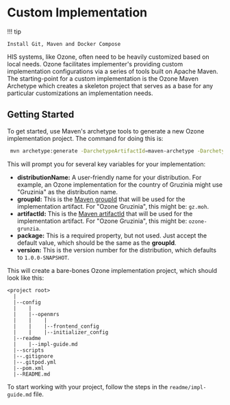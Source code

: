 # Custom Implementation

!!! tip

    Install Git, Maven and Docker Compose

HIS systems, like Ozone, often need to be heavily customized based on local needs. Ozone facilitates implementer's providing custom implementation configurations via a series of tools built on Apache Maven. The starting-point for a custom implementation is the Ozone Maven Archetype which creates a skeleton project that serves as a base for any particular customizations an implementation needs.

## Getting Started

To get started, use Maven's archetype tools to generate a new Ozone implementation project. The command for doing this is:

```bash
 mvn archetype:generate -DarchetypeArtifactId=maven-archetype -DarchetypeGroupId=com.ozonehis
```

This will prompt you for several key variables for your implementation:

* **distributionName:** A user-friendly name for your distribution. For example, an Ozone implementation for the country of Gruzinia might use "Gruzinia" as the distribution name.
* **groupId:** This is the [Maven groupId](https://maven.apache.org/guides/mini/guide-naming-conventions.html) that will be used for the implementation artifact. For "Ozone Gruzinia", this might be: `gz.moh`.
* **artifactId:** This is the [Maven artifactId](https://maven.apache.org/guides/mini/guide-naming-conventions.html) that will be used for the implementation artifact. For "Ozone Gruzinia", this might be: `ozone-grunzia`.
* **package:** This is a required property, but not used. Just accept the default value, which should be the same as the **groupId**.
* **version:** This is the version number for the distribution, which defaults to `1.0.0-SNAPSHOT`.

This will create a bare-bones Ozone implementation project, which should look like this:

```
<project root>
  |
  |--config
  |    |
  |    |--openmrs
  |    |    |
  |    |    |--frontend_config
  |    |    |--initializer_config
  |--readme
  |    |--impl-guide.md
  |--scripts
  |--.gitignore
  |--.gitpod.yml
  |--pom.xml
  |--README.md
```

To start working with your project, follow the steps in the `readme/impl-guide.md` file.
